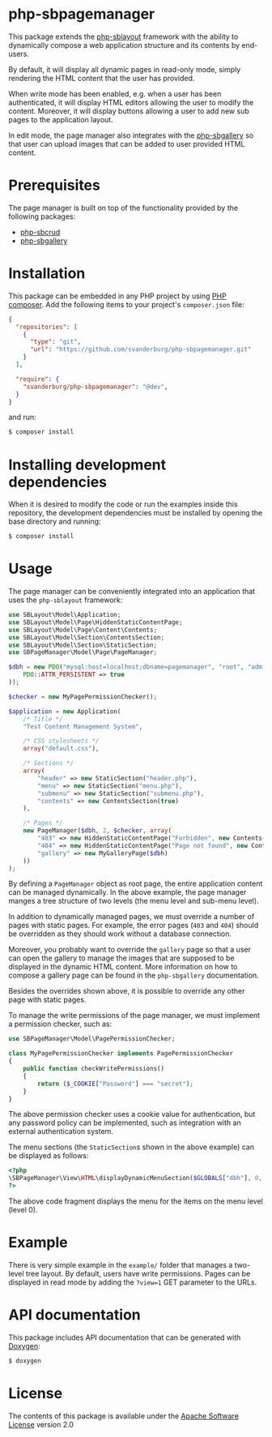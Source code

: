 php-sbpagemanager
=================
This package extends the
[php-sblayout](https://github.com/svanderburg/php-sblayout) framework with
the ability to dynamically compose a web application structure and its
contents by end-users.

By default, it will display all dynamic pages in read-only mode, simply
rendering the HTML content that the user has provided.

When write mode has been enabled, e.g. when a user has been authenticated, it
will display HTML editors allowing the user to modify the content. Moreover,
it will display buttons allowing a user to add new sub pages to the application
layout.

In edit mode, the page manager also integrates with the
[php-sbgallery](https://github.com/svanderburg/php-sbgallery) so that user can
upload images that can be added to user provided HTML content.

Prerequisites
=============
The page manager is built on top of the functionality provided by the following
packages:

* [php-sbcrud](https://github.com/svanderburg/php-sbcrud)
* [php-sbgallery](https://github.com/svanderburg/php-sbgallery)

Installation
============
This package can be embedded in any PHP project by using
[PHP composer](https://getcomposer.org). Add the following items to your
project's `composer.json` file:

```json
{
  "repositories": [
    {
      "type": "git",
      "url": "https://github.com/svanderburg/php-sbpagemanager.git"
    }
  ],

  "require": {
    "svanderburg/php-sbpagemanager": "@dev",
  }
}
```

and run:

```bash
$ composer install
```

Installing development dependencies
===================================
When it is desired to modify the code or run the examples inside this
repository, the development dependencies must be installed by opening
the base directory and running:

```bash
$ composer install
```


Usage
=====
The page manager can be conveniently integrated into an application that uses
the `php-sblayout` framework:

```php
use SBLayout\Model\Application;
use SBLayout\Model\Page\HiddenStaticContentPage;
use SBLayout\Model\Page\Content\Contents;
use SBLayout\Model\Section\ContentsSection;
use SBLayout\Model\Section\StaticSection;
use SBPageManager\Model\Page\PageManager;

$dbh = new PDO("mysql:host=localhost;dbname=pagemanager", "root", "admin", array(
    PDO::ATTR_PERSISTENT => true
));

$checker = new MyPagePermissionChecker();

$application = new Application(
    /* Title */
    "Test Content Management System",

    /* CSS stylesheets */
    array("default.css"),

    /* Sections */
    array(
        "header" => new StaticSection("header.php"),
        "menu" => new StaticSection("menu.php"),
        "submenu" => new StaticSection("submenu.php"),
        "contents" => new ContentsSection(true)
    ),

    /* Pages */
    new PageManager($dbh, 2, $checker, array(
        "403" => new HiddenStaticContentPage("Forbidden", new Contents("error/403.php")),
        "404" => new HiddenStaticContentPage("Page not found", new Contents("error/404.php")),
        "gallery" => new MyGalleryPage($dbh)
    ))
);
```

By defining a `PageManager` object as root page, the entire application content
can be managed dynamically. In the above example, the page manager manges a tree
structure of two levels (the menu level and sub-menu level).

In addition to dynamically managed pages, we must override a number of pages with
static pages. For example, the error pages (`403` and `404`) should be
overridden as they should work without a database connection.

Moreover, you probably want to override the `gallery` page so that a user can
open the gallery to manage the images that are supposed to be displayed in the
dynamic HTML content. More information on how to compose a gallery page can be
found in the `php-sbgallery` documentation.

Besides the overrides shown above, it is possible to override any other page
with static pages.

To manage the write permissions of the page manager, we must implement a
permission checker, such as:

```php
use SBPageManager\Model\PagePermissionChecker;

class MyPagePermissionChecker implements PagePermissionChecker
{
    public function checkWritePermissions()
    {
        return ($_COOKIE["Password"] === "secret");
    }
}
```

The above permission checker uses a cookie value for authentication, but any
password policy can be implemented, such as integration with an external
authentication system.

The menu sections (the `StaticSection`s shown in the above example) can be
displayed as follows:

```php
<?php
\SBPageManager\View\HTML\displayDynamicMenuSection($GLOBALS["dbh"], 0, $GLOBALS["checker"]);
?>
```

The above code fragment displays the menu for the items on the menu level
(level 0).

Example
=======
There is very simple example in the `example/` folder that manages a two-level
tree layout. By default, users have write permissions. Pages can be displayed
in read mode by adding the `?view=1` GET parameter to the URLs.

API documentation
=================
This package includes API documentation that can be generated with
[Doxygen](https://www.doxygen.nl):

```bash
$ doxygen
```

License
=======
The contents of this package is available under the
[Apache Software License](http://www.apache.org/licenses/LICENSE-2.0.html)
version 2.0
